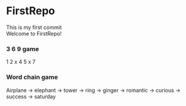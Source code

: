 # FirstRepo


This is my first commit<br>
Welcome to FirstRepo!


### 3 6 9 game

1
2
x
4
5
x
7



### Word chain game

Airplane -> elephant -> tower -> ring -> ginger -> romantic -> curious -> success -> saturday
